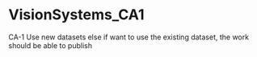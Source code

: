 # VisionSystems_CA1
CA-1
Use new datasets else if want to use the existing dataset, the work should be able to publish
